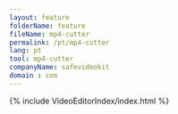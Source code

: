 ```yaml
---
layout: feature
folderName: feature
fileName: mp4-cutter
permalink: /pt/mp4-cutter
lang: pt
tool: mp4-cutter
companyName: safevideokit
domain : com
---
```


{% include VideoEditorIndex/index.html %}

   